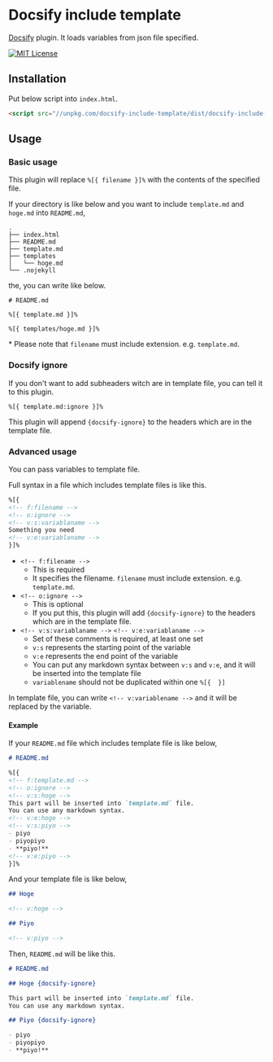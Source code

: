 # Docsify include template

[Docsify](https://github.com/docsifyjs/docsify/) plugin. It loads variables from json file specified.

[![MIT License](http://img.shields.io/badge/license-MIT-blue.svg?style=flat)](LICENSE)

## Installation

Put below script into `index.html`.
```html
<script src="//unpkg.com/docsify-include-template/dist/docsify-include-template.js"></script>
```

## Usage

### Basic usage

This plugin will replace `%[{ filename }]%` with the contents of the specified file.  

If your directory is like below and you want to include `template.md` and `hoge.md` into `README.md`,  
```
.
├── index.html
├── README.md
├── template.md
├── templates
│   └── hoge.md
└── .nojekyll
```

the, you can write like below.  
```
# README.md

%[{ template.md }]%

%[{ templates/hoge.md }]%
```

\* Please note that `filename` must include extension. e.g. `template.md`.  

### Docsify ignore

If you don't want to add subheaders witch are in template file, you can tell it to this plugin.
```
%[{ template.md:ignore }]%
```
This plugin will append `{docsify-ignore}` to the headers which are in the template file.

### Advanced usage

You can pass variables to template file.  

Full syntax in a file which includes template files is like this.
```markdown
%[{
<!-- f:filename -->
<!-- o:ignore -->
<!-- v:s:variablaname -->
Something you need
<!-- v:e:variablaname -->
}]%
```

- `<!-- f:filename -->`
    - This is required
    - It specifies the filename.  `filename` must include extension. e.g. `template.md`.
- `<!-- o:ignore -->`
    - This is optional
    - If you put this, this plugin will add `{docsify-ignore}` to the headers which are in the template file.
- `<!-- v:s:variablaname -->` `<!-- v:e:variablaname -->`
    - Set of these comments is required, at least one set
    - `v:s` represents the starting point of the variable
    - `v:e` represents the end point of the variable
    - You can put any markdown syntax between `v:s` and `v:e`, and it will be inserted into the template file 
    - `variablename` should not be duplicated within one `%[{  }]`

In template file, you can write `<!-- v:variablename -->` and it will be replaced by the variable. 

#### Example

If your `README.md` file which includes template file is like below, 
```markdown:README.md
# README.md

%[{
<!-- f:template.md -->
<!-- o:ignore -->
<!-- v:s:hoge -->
This part will be inserted into `template.md` file.  
You can use any markdown syntax.  
<!-- v:e:hoge -->
<!-- v:s:piyo -->
- piyo
- piyopiyo
- **piyo!**
<!-- v:e:piyo -->
}]%
```

And your template file is like below,

```markdown:template.md
## Hoge

<!-- v:hoge -->

## Piyo

<!-- v:piyo -->
```

Then, `README.md` will be like this.

```markdown:README.md
# README.md

## Hoge {docsify-ignore}

This part will be inserted into `template.md` file.  
You can use any markdown syntax.

## Piyo {docsify-ignore}

- piyo
- piyopiyo
- **piyo!**
```

